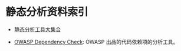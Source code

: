 # 静态分析资料索引

- [静态分析工具大集合](http://www.freebuf.com/sectool/119680.html)

- [OWASP Dependency Check](https://www.owasp.org/index.php/OWASP_Dependency_Check#tab=Main): OWASP 出品的代码依赖项的分析工具。
